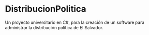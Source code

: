 # DistribucionPolitica
Un proyecto universitario en C#, para la creación de un software para administrar la distribución política de El Salvador.
